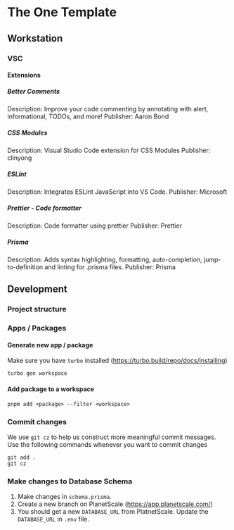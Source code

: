 # The One Template

## Workstation

### VSC

#### Extensions

##### Better Comments

Description: Improve your code commenting by annotating with alert, informational, TODOs, and more!
Publisher: Aaron Bond

##### CSS Modules

Description: Visual Studio Code extension for CSS Modules
Publisher: clinyong

##### ESLint

Description: Integrates ESLint JavaScript into VS Code.
Publisher: Microsoft

##### Prettier - Code formatter

Description: Code formatter using prettier
Publisher: Prettier

##### Prisma

Description: Adds syntax highlighting, formatting, auto-completion, jump-to-definition and linting for .prisma files.
Publisher: Prisma

## Development

### Project structure

### Apps / Packages

#### Generate new app / package

Make sure you have `turbo` installed (https://turbo.build/repo/docs/installing)

```
turbo gen workspace
```

#### Add package to a workspace

```
pnpm add <package> --filter <workspace>
```

### Commit changes

We use `git cz` to help us construct more meaningful commit messages. 
Use the following commands whenever you want to commit changes

```
git add .
git cz
```

### Make changes to Database Schema

1. Make changes in `schema.prisma`.
2. Create a new branch on PlanetScale (https://app.planetscale.com/)
3. You should get a new `DATABASE_URL` from PlatnetScale. Update the `DATABASE_URL` in `.env` file.
